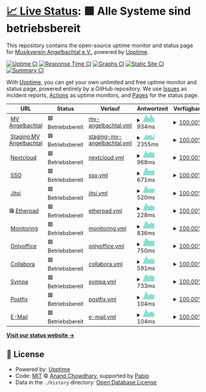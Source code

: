 # [📈 Live Status](https://status.mv-angelbachtal.de): <!--live status--> **🟩 Alle Systeme sind betriebsbereit**

This repository contains the open-source uptime monitor and status page for [Musikverein Angelbachtal e.V.](https://www.mv-angelbachtal.de), powered by [Upptime](https://github.com/upptime/upptime).

[![Uptime CI](https://github.com/mvangelbachtal/upptime/workflows/Uptime%20CI/badge.svg)](https://github.com/mvangelbachtal/upptime/actions?query=workflow%3A%22Uptime+CI%22)
[![Response Time CI](https://github.com/mvangelbachtal/upptime/workflows/Response%20Time%20CI/badge.svg)](https://github.com/mvangelbachtal/upptime/actions?query=workflow%3A%22Response+Time+CI%22)
[![Graphs CI](https://github.com/mvangelbachtal/upptime/workflows/Graphs%20CI/badge.svg)](https://github.com/mvangelbachtal/upptime/actions?query=workflow%3A%22Graphs+CI%22)
[![Static Site CI](https://github.com/mvangelbachtal/upptime/workflows/Static%20Site%20CI/badge.svg)](https://github.com/mvangelbachtal/upptime/actions?query=workflow%3A%22Static+Site+CI%22)
[![Summary CI](https://github.com/mvangelbachtal/upptime/workflows/Summary%20CI/badge.svg)](https://github.com/mvangelbachtal/upptime/actions?query=workflow%3A%22Summary+CI%22)

With [Upptime](https://upptime.js.org), you can get your own unlimited and free uptime monitor and status page, powered entirely by a GitHub repository. We use [Issues](https://github.com/mvangelbachtal/upptime/issues) as incident reports, [Actions](https://github.com/mvangelbachtal/upptime/actions) as uptime monitors, and [Pages](https://status.mv-angelbachtal.de) for the status page.

<!--start: status pages-->
<!-- This summary is generated by Upptime (https://github.com/upptime/upptime) -->
<!-- Do not edit this manually, your changes will be overwritten -->
<!-- prettier-ignore -->
| URL | Status | Verlauf | Antwortzeit | Verfügbarkeit |
| --- | ------ | ------- | ------------- | ------ |
| <img alt="" src="https://resources.mv-angelbachtal.de/logos/mva_logo.svg" height="13"> [MV Angelbachtal](https://www.mv-angelbachtal.de) | 🟩 Betriebsbereit | [mv-angelbachtal.yml](https://github.com/mvangelbachtal/upptime/commits/HEAD/history/mv-angelbachtal.yml) | <details><summary><img alt="Antwortzeitdiagramm" src="./graphs/mv-angelbachtal/response-time-week.png" height="20"> 934ms</summary><br><a href="https://status.mv-angelbachtal.de/history/mv-angelbachtal"><img alt="Antwortzeit 1065" src="https://img.shields.io/endpoint?url=https%3A%2F%2Fraw.githubusercontent.com%2Fmvangelbachtal%2Fupptime%2FHEAD%2Fapi%2Fmv-angelbachtal%2Fresponse-time.json"></a><br><a href="https://status.mv-angelbachtal.de/history/mv-angelbachtal"><img alt="Antwortzeit der letzten 24 Stunden 763" src="https://img.shields.io/endpoint?url=https%3A%2F%2Fraw.githubusercontent.com%2Fmvangelbachtal%2Fupptime%2FHEAD%2Fapi%2Fmv-angelbachtal%2Fresponse-time-day.json"></a><br><a href="https://status.mv-angelbachtal.de/history/mv-angelbachtal"><img alt="Antwortzeit der letzten 7 Tage 934" src="https://img.shields.io/endpoint?url=https%3A%2F%2Fraw.githubusercontent.com%2Fmvangelbachtal%2Fupptime%2FHEAD%2Fapi%2Fmv-angelbachtal%2Fresponse-time-week.json"></a><br><a href="https://status.mv-angelbachtal.de/history/mv-angelbachtal"><img alt="Antwortzeit der letzten 30 Tage 1065" src="https://img.shields.io/endpoint?url=https%3A%2F%2Fraw.githubusercontent.com%2Fmvangelbachtal%2Fupptime%2FHEAD%2Fapi%2Fmv-angelbachtal%2Fresponse-time-month.json"></a><br><a href="https://status.mv-angelbachtal.de/history/mv-angelbachtal"><img alt="Antwortzeit des letzten Jahres 1065" src="https://img.shields.io/endpoint?url=https%3A%2F%2Fraw.githubusercontent.com%2Fmvangelbachtal%2Fupptime%2FHEAD%2Fapi%2Fmv-angelbachtal%2Fresponse-time-year.json"></a></details> | <details><summary><a href="https://status.mv-angelbachtal.de/history/mv-angelbachtal">100.00%</a></summary><a href="https://status.mv-angelbachtal.de/history/mv-angelbachtal"><img alt="Verfügbarkeit 99.66%" src="https://img.shields.io/endpoint?url=https%3A%2F%2Fraw.githubusercontent.com%2Fmvangelbachtal%2Fupptime%2FHEAD%2Fapi%2Fmv-angelbachtal%2Fuptime.json"></a><br><a href="https://status.mv-angelbachtal.de/history/mv-angelbachtal"><img alt="Verfügbarkeit der letzten 24 Stunden 100.00%" src="https://img.shields.io/endpoint?url=https%3A%2F%2Fraw.githubusercontent.com%2Fmvangelbachtal%2Fupptime%2FHEAD%2Fapi%2Fmv-angelbachtal%2Fuptime-day.json"></a><br><a href="https://status.mv-angelbachtal.de/history/mv-angelbachtal"><img alt="Verfügbarkeit der letzten 7 Tage 100.00%" src="https://img.shields.io/endpoint?url=https%3A%2F%2Fraw.githubusercontent.com%2Fmvangelbachtal%2Fupptime%2FHEAD%2Fapi%2Fmv-angelbachtal%2Fuptime-week.json"></a><br><a href="https://status.mv-angelbachtal.de/history/mv-angelbachtal"><img alt="Verfügbarkeit der letzten 30 Tage 99.66%" src="https://img.shields.io/endpoint?url=https%3A%2F%2Fraw.githubusercontent.com%2Fmvangelbachtal%2Fupptime%2FHEAD%2Fapi%2Fmv-angelbachtal%2Fuptime-month.json"></a><br><a href="https://status.mv-angelbachtal.de/history/mv-angelbachtal"><img alt="Verfügbarkeit des letzten Jahres 99.66%" src="https://img.shields.io/endpoint?url=https%3A%2F%2Fraw.githubusercontent.com%2Fmvangelbachtal%2Fupptime%2FHEAD%2Fapi%2Fmv-angelbachtal%2Fuptime-year.json"></a></details>
| <img alt="" src="https://resources.mv-angelbachtal.de/logos/mva_logo.svg" height="13"> [Staging MV Angelbachtal](https://staging.mv-angelbachtal.de) | 🟩 Betriebsbereit | [staging-mv-angelbachtal.yml](https://github.com/mvangelbachtal/upptime/commits/HEAD/history/staging-mv-angelbachtal.yml) | <details><summary><img alt="Antwortzeitdiagramm" src="./graphs/staging-mv-angelbachtal/response-time-week.png" height="20"> 2355ms</summary><br><a href="https://status.mv-angelbachtal.de/history/staging-mv-angelbachtal"><img alt="Antwortzeit 2235" src="https://img.shields.io/endpoint?url=https%3A%2F%2Fraw.githubusercontent.com%2Fmvangelbachtal%2Fupptime%2FHEAD%2Fapi%2Fstaging-mv-angelbachtal%2Fresponse-time.json"></a><br><a href="https://status.mv-angelbachtal.de/history/staging-mv-angelbachtal"><img alt="Antwortzeit der letzten 24 Stunden 2500" src="https://img.shields.io/endpoint?url=https%3A%2F%2Fraw.githubusercontent.com%2Fmvangelbachtal%2Fupptime%2FHEAD%2Fapi%2Fstaging-mv-angelbachtal%2Fresponse-time-day.json"></a><br><a href="https://status.mv-angelbachtal.de/history/staging-mv-angelbachtal"><img alt="Antwortzeit der letzten 7 Tage 2355" src="https://img.shields.io/endpoint?url=https%3A%2F%2Fraw.githubusercontent.com%2Fmvangelbachtal%2Fupptime%2FHEAD%2Fapi%2Fstaging-mv-angelbachtal%2Fresponse-time-week.json"></a><br><a href="https://status.mv-angelbachtal.de/history/staging-mv-angelbachtal"><img alt="Antwortzeit der letzten 30 Tage 2235" src="https://img.shields.io/endpoint?url=https%3A%2F%2Fraw.githubusercontent.com%2Fmvangelbachtal%2Fupptime%2FHEAD%2Fapi%2Fstaging-mv-angelbachtal%2Fresponse-time-month.json"></a><br><a href="https://status.mv-angelbachtal.de/history/staging-mv-angelbachtal"><img alt="Antwortzeit des letzten Jahres 2235" src="https://img.shields.io/endpoint?url=https%3A%2F%2Fraw.githubusercontent.com%2Fmvangelbachtal%2Fupptime%2FHEAD%2Fapi%2Fstaging-mv-angelbachtal%2Fresponse-time-year.json"></a></details> | <details><summary><a href="https://status.mv-angelbachtal.de/history/staging-mv-angelbachtal">100.00%</a></summary><a href="https://status.mv-angelbachtal.de/history/staging-mv-angelbachtal"><img alt="Verfügbarkeit 99.59%" src="https://img.shields.io/endpoint?url=https%3A%2F%2Fraw.githubusercontent.com%2Fmvangelbachtal%2Fupptime%2FHEAD%2Fapi%2Fstaging-mv-angelbachtal%2Fuptime.json"></a><br><a href="https://status.mv-angelbachtal.de/history/staging-mv-angelbachtal"><img alt="Verfügbarkeit der letzten 24 Stunden 100.00%" src="https://img.shields.io/endpoint?url=https%3A%2F%2Fraw.githubusercontent.com%2Fmvangelbachtal%2Fupptime%2FHEAD%2Fapi%2Fstaging-mv-angelbachtal%2Fuptime-day.json"></a><br><a href="https://status.mv-angelbachtal.de/history/staging-mv-angelbachtal"><img alt="Verfügbarkeit der letzten 7 Tage 100.00%" src="https://img.shields.io/endpoint?url=https%3A%2F%2Fraw.githubusercontent.com%2Fmvangelbachtal%2Fupptime%2FHEAD%2Fapi%2Fstaging-mv-angelbachtal%2Fuptime-week.json"></a><br><a href="https://status.mv-angelbachtal.de/history/staging-mv-angelbachtal"><img alt="Verfügbarkeit der letzten 30 Tage 99.59%" src="https://img.shields.io/endpoint?url=https%3A%2F%2Fraw.githubusercontent.com%2Fmvangelbachtal%2Fupptime%2FHEAD%2Fapi%2Fstaging-mv-angelbachtal%2Fuptime-month.json"></a><br><a href="https://status.mv-angelbachtal.de/history/staging-mv-angelbachtal"><img alt="Verfügbarkeit des letzten Jahres 99.59%" src="https://img.shields.io/endpoint?url=https%3A%2F%2Fraw.githubusercontent.com%2Fmvangelbachtal%2Fupptime%2FHEAD%2Fapi%2Fstaging-mv-angelbachtal%2Fuptime-year.json"></a></details>
| <img alt="" src="https://icons.duckduckgo.com/ip3/cloud.mv-angelbachtal.de.ico" height="13"> [Nextcloud](https://cloud.mv-angelbachtal.de) | 🟩 Betriebsbereit | [nextcloud.yml](https://github.com/mvangelbachtal/upptime/commits/HEAD/history/nextcloud.yml) | <details><summary><img alt="Antwortzeitdiagramm" src="./graphs/nextcloud/response-time-week.png" height="20"> 968ms</summary><br><a href="https://status.mv-angelbachtal.de/history/nextcloud"><img alt="Antwortzeit 973" src="https://img.shields.io/endpoint?url=https%3A%2F%2Fraw.githubusercontent.com%2Fmvangelbachtal%2Fupptime%2FHEAD%2Fapi%2Fnextcloud%2Fresponse-time.json"></a><br><a href="https://status.mv-angelbachtal.de/history/nextcloud"><img alt="Antwortzeit der letzten 24 Stunden 939" src="https://img.shields.io/endpoint?url=https%3A%2F%2Fraw.githubusercontent.com%2Fmvangelbachtal%2Fupptime%2FHEAD%2Fapi%2Fnextcloud%2Fresponse-time-day.json"></a><br><a href="https://status.mv-angelbachtal.de/history/nextcloud"><img alt="Antwortzeit der letzten 7 Tage 968" src="https://img.shields.io/endpoint?url=https%3A%2F%2Fraw.githubusercontent.com%2Fmvangelbachtal%2Fupptime%2FHEAD%2Fapi%2Fnextcloud%2Fresponse-time-week.json"></a><br><a href="https://status.mv-angelbachtal.de/history/nextcloud"><img alt="Antwortzeit der letzten 30 Tage 973" src="https://img.shields.io/endpoint?url=https%3A%2F%2Fraw.githubusercontent.com%2Fmvangelbachtal%2Fupptime%2FHEAD%2Fapi%2Fnextcloud%2Fresponse-time-month.json"></a><br><a href="https://status.mv-angelbachtal.de/history/nextcloud"><img alt="Antwortzeit des letzten Jahres 973" src="https://img.shields.io/endpoint?url=https%3A%2F%2Fraw.githubusercontent.com%2Fmvangelbachtal%2Fupptime%2FHEAD%2Fapi%2Fnextcloud%2Fresponse-time-year.json"></a></details> | <details><summary><a href="https://status.mv-angelbachtal.de/history/nextcloud">100.00%</a></summary><a href="https://status.mv-angelbachtal.de/history/nextcloud"><img alt="Verfügbarkeit 100.00%" src="https://img.shields.io/endpoint?url=https%3A%2F%2Fraw.githubusercontent.com%2Fmvangelbachtal%2Fupptime%2FHEAD%2Fapi%2Fnextcloud%2Fuptime.json"></a><br><a href="https://status.mv-angelbachtal.de/history/nextcloud"><img alt="Verfügbarkeit der letzten 24 Stunden 100.00%" src="https://img.shields.io/endpoint?url=https%3A%2F%2Fraw.githubusercontent.com%2Fmvangelbachtal%2Fupptime%2FHEAD%2Fapi%2Fnextcloud%2Fuptime-day.json"></a><br><a href="https://status.mv-angelbachtal.de/history/nextcloud"><img alt="Verfügbarkeit der letzten 7 Tage 100.00%" src="https://img.shields.io/endpoint?url=https%3A%2F%2Fraw.githubusercontent.com%2Fmvangelbachtal%2Fupptime%2FHEAD%2Fapi%2Fnextcloud%2Fuptime-week.json"></a><br><a href="https://status.mv-angelbachtal.de/history/nextcloud"><img alt="Verfügbarkeit der letzten 30 Tage 100.00%" src="https://img.shields.io/endpoint?url=https%3A%2F%2Fraw.githubusercontent.com%2Fmvangelbachtal%2Fupptime%2FHEAD%2Fapi%2Fnextcloud%2Fuptime-month.json"></a><br><a href="https://status.mv-angelbachtal.de/history/nextcloud"><img alt="Verfügbarkeit des letzten Jahres 100.00%" src="https://img.shields.io/endpoint?url=https%3A%2F%2Fraw.githubusercontent.com%2Fmvangelbachtal%2Fupptime%2FHEAD%2Fapi%2Fnextcloud%2Fuptime-year.json"></a></details>
| <img alt="" src="https://www.keycloak.org/resources/images/icon.svg" height="13"> [SSO](https://accounts.mv-angelbachtal.de) | 🟩 Betriebsbereit | [sso.yml](https://github.com/mvangelbachtal/upptime/commits/HEAD/history/sso.yml) | <details><summary><img alt="Antwortzeitdiagramm" src="./graphs/sso/response-time-week.png" height="20"> 671ms</summary><br><a href="https://status.mv-angelbachtal.de/history/sso"><img alt="Antwortzeit 677" src="https://img.shields.io/endpoint?url=https%3A%2F%2Fraw.githubusercontent.com%2Fmvangelbachtal%2Fupptime%2FHEAD%2Fapi%2Fsso%2Fresponse-time.json"></a><br><a href="https://status.mv-angelbachtal.de/history/sso"><img alt="Antwortzeit der letzten 24 Stunden 528" src="https://img.shields.io/endpoint?url=https%3A%2F%2Fraw.githubusercontent.com%2Fmvangelbachtal%2Fupptime%2FHEAD%2Fapi%2Fsso%2Fresponse-time-day.json"></a><br><a href="https://status.mv-angelbachtal.de/history/sso"><img alt="Antwortzeit der letzten 7 Tage 671" src="https://img.shields.io/endpoint?url=https%3A%2F%2Fraw.githubusercontent.com%2Fmvangelbachtal%2Fupptime%2FHEAD%2Fapi%2Fsso%2Fresponse-time-week.json"></a><br><a href="https://status.mv-angelbachtal.de/history/sso"><img alt="Antwortzeit der letzten 30 Tage 677" src="https://img.shields.io/endpoint?url=https%3A%2F%2Fraw.githubusercontent.com%2Fmvangelbachtal%2Fupptime%2FHEAD%2Fapi%2Fsso%2Fresponse-time-month.json"></a><br><a href="https://status.mv-angelbachtal.de/history/sso"><img alt="Antwortzeit des letzten Jahres 677" src="https://img.shields.io/endpoint?url=https%3A%2F%2Fraw.githubusercontent.com%2Fmvangelbachtal%2Fupptime%2FHEAD%2Fapi%2Fsso%2Fresponse-time-year.json"></a></details> | <details><summary><a href="https://status.mv-angelbachtal.de/history/sso">100.00%</a></summary><a href="https://status.mv-angelbachtal.de/history/sso"><img alt="Verfügbarkeit 100.00%" src="https://img.shields.io/endpoint?url=https%3A%2F%2Fraw.githubusercontent.com%2Fmvangelbachtal%2Fupptime%2FHEAD%2Fapi%2Fsso%2Fuptime.json"></a><br><a href="https://status.mv-angelbachtal.de/history/sso"><img alt="Verfügbarkeit der letzten 24 Stunden 100.00%" src="https://img.shields.io/endpoint?url=https%3A%2F%2Fraw.githubusercontent.com%2Fmvangelbachtal%2Fupptime%2FHEAD%2Fapi%2Fsso%2Fuptime-day.json"></a><br><a href="https://status.mv-angelbachtal.de/history/sso"><img alt="Verfügbarkeit der letzten 7 Tage 100.00%" src="https://img.shields.io/endpoint?url=https%3A%2F%2Fraw.githubusercontent.com%2Fmvangelbachtal%2Fupptime%2FHEAD%2Fapi%2Fsso%2Fuptime-week.json"></a><br><a href="https://status.mv-angelbachtal.de/history/sso"><img alt="Verfügbarkeit der letzten 30 Tage 100.00%" src="https://img.shields.io/endpoint?url=https%3A%2F%2Fraw.githubusercontent.com%2Fmvangelbachtal%2Fupptime%2FHEAD%2Fapi%2Fsso%2Fuptime-month.json"></a><br><a href="https://status.mv-angelbachtal.de/history/sso"><img alt="Verfügbarkeit des letzten Jahres 100.00%" src="https://img.shields.io/endpoint?url=https%3A%2F%2Fraw.githubusercontent.com%2Fmvangelbachtal%2Fupptime%2FHEAD%2Fapi%2Fsso%2Fuptime-year.json"></a></details>
| <img alt="" src="https://icons.duckduckgo.com/ip3/meet.mv-angelbachtal.de.ico" height="13"> [Jitsi](https://meet.mv-angelbachtal.de) | 🟩 Betriebsbereit | [jitsi.yml](https://github.com/mvangelbachtal/upptime/commits/HEAD/history/jitsi.yml) | <details><summary><img alt="Antwortzeitdiagramm" src="./graphs/jitsi/response-time-week.png" height="20"> 520ms</summary><br><a href="https://status.mv-angelbachtal.de/history/jitsi"><img alt="Antwortzeit 551" src="https://img.shields.io/endpoint?url=https%3A%2F%2Fraw.githubusercontent.com%2Fmvangelbachtal%2Fupptime%2FHEAD%2Fapi%2Fjitsi%2Fresponse-time.json"></a><br><a href="https://status.mv-angelbachtal.de/history/jitsi"><img alt="Antwortzeit der letzten 24 Stunden 411" src="https://img.shields.io/endpoint?url=https%3A%2F%2Fraw.githubusercontent.com%2Fmvangelbachtal%2Fupptime%2FHEAD%2Fapi%2Fjitsi%2Fresponse-time-day.json"></a><br><a href="https://status.mv-angelbachtal.de/history/jitsi"><img alt="Antwortzeit der letzten 7 Tage 520" src="https://img.shields.io/endpoint?url=https%3A%2F%2Fraw.githubusercontent.com%2Fmvangelbachtal%2Fupptime%2FHEAD%2Fapi%2Fjitsi%2Fresponse-time-week.json"></a><br><a href="https://status.mv-angelbachtal.de/history/jitsi"><img alt="Antwortzeit der letzten 30 Tage 551" src="https://img.shields.io/endpoint?url=https%3A%2F%2Fraw.githubusercontent.com%2Fmvangelbachtal%2Fupptime%2FHEAD%2Fapi%2Fjitsi%2Fresponse-time-month.json"></a><br><a href="https://status.mv-angelbachtal.de/history/jitsi"><img alt="Antwortzeit des letzten Jahres 551" src="https://img.shields.io/endpoint?url=https%3A%2F%2Fraw.githubusercontent.com%2Fmvangelbachtal%2Fupptime%2FHEAD%2Fapi%2Fjitsi%2Fresponse-time-year.json"></a></details> | <details><summary><a href="https://status.mv-angelbachtal.de/history/jitsi">100.00%</a></summary><a href="https://status.mv-angelbachtal.de/history/jitsi"><img alt="Verfügbarkeit 100.00%" src="https://img.shields.io/endpoint?url=https%3A%2F%2Fraw.githubusercontent.com%2Fmvangelbachtal%2Fupptime%2FHEAD%2Fapi%2Fjitsi%2Fuptime.json"></a><br><a href="https://status.mv-angelbachtal.de/history/jitsi"><img alt="Verfügbarkeit der letzten 24 Stunden 100.00%" src="https://img.shields.io/endpoint?url=https%3A%2F%2Fraw.githubusercontent.com%2Fmvangelbachtal%2Fupptime%2FHEAD%2Fapi%2Fjitsi%2Fuptime-day.json"></a><br><a href="https://status.mv-angelbachtal.de/history/jitsi"><img alt="Verfügbarkeit der letzten 7 Tage 100.00%" src="https://img.shields.io/endpoint?url=https%3A%2F%2Fraw.githubusercontent.com%2Fmvangelbachtal%2Fupptime%2FHEAD%2Fapi%2Fjitsi%2Fuptime-week.json"></a><br><a href="https://status.mv-angelbachtal.de/history/jitsi"><img alt="Verfügbarkeit der letzten 30 Tage 100.00%" src="https://img.shields.io/endpoint?url=https%3A%2F%2Fraw.githubusercontent.com%2Fmvangelbachtal%2Fupptime%2FHEAD%2Fapi%2Fjitsi%2Fuptime-month.json"></a><br><a href="https://status.mv-angelbachtal.de/history/jitsi"><img alt="Verfügbarkeit des letzten Jahres 100.00%" src="https://img.shields.io/endpoint?url=https%3A%2F%2Fraw.githubusercontent.com%2Fmvangelbachtal%2Fupptime%2FHEAD%2Fapi%2Fjitsi%2Fuptime-year.json"></a></details>
| <img alt="" src="https://raw.githubusercontent.com/ether/etherpad-lite/develop/src/etherpad_icon.svg" height="13"> [Etherpad](https://meet.mv-angelbachtal.de/etherpad) | 🟩 Betriebsbereit | [etherpad.yml](https://github.com/mvangelbachtal/upptime/commits/HEAD/history/etherpad.yml) | <details><summary><img alt="Antwortzeitdiagramm" src="./graphs/etherpad/response-time-week.png" height="20"> 228ms</summary><br><a href="https://status.mv-angelbachtal.de/history/etherpad"><img alt="Antwortzeit 234" src="https://img.shields.io/endpoint?url=https%3A%2F%2Fraw.githubusercontent.com%2Fmvangelbachtal%2Fupptime%2FHEAD%2Fapi%2Fetherpad%2Fresponse-time.json"></a><br><a href="https://status.mv-angelbachtal.de/history/etherpad"><img alt="Antwortzeit der letzten 24 Stunden 207" src="https://img.shields.io/endpoint?url=https%3A%2F%2Fraw.githubusercontent.com%2Fmvangelbachtal%2Fupptime%2FHEAD%2Fapi%2Fetherpad%2Fresponse-time-day.json"></a><br><a href="https://status.mv-angelbachtal.de/history/etherpad"><img alt="Antwortzeit der letzten 7 Tage 228" src="https://img.shields.io/endpoint?url=https%3A%2F%2Fraw.githubusercontent.com%2Fmvangelbachtal%2Fupptime%2FHEAD%2Fapi%2Fetherpad%2Fresponse-time-week.json"></a><br><a href="https://status.mv-angelbachtal.de/history/etherpad"><img alt="Antwortzeit der letzten 30 Tage 234" src="https://img.shields.io/endpoint?url=https%3A%2F%2Fraw.githubusercontent.com%2Fmvangelbachtal%2Fupptime%2FHEAD%2Fapi%2Fetherpad%2Fresponse-time-month.json"></a><br><a href="https://status.mv-angelbachtal.de/history/etherpad"><img alt="Antwortzeit des letzten Jahres 234" src="https://img.shields.io/endpoint?url=https%3A%2F%2Fraw.githubusercontent.com%2Fmvangelbachtal%2Fupptime%2FHEAD%2Fapi%2Fetherpad%2Fresponse-time-year.json"></a></details> | <details><summary><a href="https://status.mv-angelbachtal.de/history/etherpad">100.00%</a></summary><a href="https://status.mv-angelbachtal.de/history/etherpad"><img alt="Verfügbarkeit 100.00%" src="https://img.shields.io/endpoint?url=https%3A%2F%2Fraw.githubusercontent.com%2Fmvangelbachtal%2Fupptime%2FHEAD%2Fapi%2Fetherpad%2Fuptime.json"></a><br><a href="https://status.mv-angelbachtal.de/history/etherpad"><img alt="Verfügbarkeit der letzten 24 Stunden 100.00%" src="https://img.shields.io/endpoint?url=https%3A%2F%2Fraw.githubusercontent.com%2Fmvangelbachtal%2Fupptime%2FHEAD%2Fapi%2Fetherpad%2Fuptime-day.json"></a><br><a href="https://status.mv-angelbachtal.de/history/etherpad"><img alt="Verfügbarkeit der letzten 7 Tage 100.00%" src="https://img.shields.io/endpoint?url=https%3A%2F%2Fraw.githubusercontent.com%2Fmvangelbachtal%2Fupptime%2FHEAD%2Fapi%2Fetherpad%2Fuptime-week.json"></a><br><a href="https://status.mv-angelbachtal.de/history/etherpad"><img alt="Verfügbarkeit der letzten 30 Tage 100.00%" src="https://img.shields.io/endpoint?url=https%3A%2F%2Fraw.githubusercontent.com%2Fmvangelbachtal%2Fupptime%2FHEAD%2Fapi%2Fetherpad%2Fuptime-month.json"></a><br><a href="https://status.mv-angelbachtal.de/history/etherpad"><img alt="Verfügbarkeit des letzten Jahres 100.00%" src="https://img.shields.io/endpoint?url=https%3A%2F%2Fraw.githubusercontent.com%2Fmvangelbachtal%2Fupptime%2FHEAD%2Fapi%2Fetherpad%2Fuptime-year.json"></a></details>
| <img alt="" src="https://icons.duckduckgo.com/ip3/grafana.mv-angelbachtal.de.ico" height="13"> [Monitoring](http://grafana.mv-angelbachtal.de) | 🟩 Betriebsbereit | [monitoring.yml](https://github.com/mvangelbachtal/upptime/commits/HEAD/history/monitoring.yml) | <details><summary><img alt="Antwortzeitdiagramm" src="./graphs/monitoring/response-time-week.png" height="20"> 836ms</summary><br><a href="https://status.mv-angelbachtal.de/history/monitoring"><img alt="Antwortzeit 863" src="https://img.shields.io/endpoint?url=https%3A%2F%2Fraw.githubusercontent.com%2Fmvangelbachtal%2Fupptime%2FHEAD%2Fapi%2Fmonitoring%2Fresponse-time.json"></a><br><a href="https://status.mv-angelbachtal.de/history/monitoring"><img alt="Antwortzeit der letzten 24 Stunden 704" src="https://img.shields.io/endpoint?url=https%3A%2F%2Fraw.githubusercontent.com%2Fmvangelbachtal%2Fupptime%2FHEAD%2Fapi%2Fmonitoring%2Fresponse-time-day.json"></a><br><a href="https://status.mv-angelbachtal.de/history/monitoring"><img alt="Antwortzeit der letzten 7 Tage 836" src="https://img.shields.io/endpoint?url=https%3A%2F%2Fraw.githubusercontent.com%2Fmvangelbachtal%2Fupptime%2FHEAD%2Fapi%2Fmonitoring%2Fresponse-time-week.json"></a><br><a href="https://status.mv-angelbachtal.de/history/monitoring"><img alt="Antwortzeit der letzten 30 Tage 863" src="https://img.shields.io/endpoint?url=https%3A%2F%2Fraw.githubusercontent.com%2Fmvangelbachtal%2Fupptime%2FHEAD%2Fapi%2Fmonitoring%2Fresponse-time-month.json"></a><br><a href="https://status.mv-angelbachtal.de/history/monitoring"><img alt="Antwortzeit des letzten Jahres 863" src="https://img.shields.io/endpoint?url=https%3A%2F%2Fraw.githubusercontent.com%2Fmvangelbachtal%2Fupptime%2FHEAD%2Fapi%2Fmonitoring%2Fresponse-time-year.json"></a></details> | <details><summary><a href="https://status.mv-angelbachtal.de/history/monitoring">100.00%</a></summary><a href="https://status.mv-angelbachtal.de/history/monitoring"><img alt="Verfügbarkeit 100.00%" src="https://img.shields.io/endpoint?url=https%3A%2F%2Fraw.githubusercontent.com%2Fmvangelbachtal%2Fupptime%2FHEAD%2Fapi%2Fmonitoring%2Fuptime.json"></a><br><a href="https://status.mv-angelbachtal.de/history/monitoring"><img alt="Verfügbarkeit der letzten 24 Stunden 100.00%" src="https://img.shields.io/endpoint?url=https%3A%2F%2Fraw.githubusercontent.com%2Fmvangelbachtal%2Fupptime%2FHEAD%2Fapi%2Fmonitoring%2Fuptime-day.json"></a><br><a href="https://status.mv-angelbachtal.de/history/monitoring"><img alt="Verfügbarkeit der letzten 7 Tage 100.00%" src="https://img.shields.io/endpoint?url=https%3A%2F%2Fraw.githubusercontent.com%2Fmvangelbachtal%2Fupptime%2FHEAD%2Fapi%2Fmonitoring%2Fuptime-week.json"></a><br><a href="https://status.mv-angelbachtal.de/history/monitoring"><img alt="Verfügbarkeit der letzten 30 Tage 100.00%" src="https://img.shields.io/endpoint?url=https%3A%2F%2Fraw.githubusercontent.com%2Fmvangelbachtal%2Fupptime%2FHEAD%2Fapi%2Fmonitoring%2Fuptime-month.json"></a><br><a href="https://status.mv-angelbachtal.de/history/monitoring"><img alt="Verfügbarkeit des letzten Jahres 100.00%" src="https://img.shields.io/endpoint?url=https%3A%2F%2Fraw.githubusercontent.com%2Fmvangelbachtal%2Fupptime%2FHEAD%2Fapi%2Fmonitoring%2Fuptime-year.json"></a></details>
| <img alt="" src="https://raw.githubusercontent.com/ONLYOFFICE/api.onlyoffice.com/master/web/Content/img/logo-small.svg" height="13"> [Onlyoffice](onlyoffice.mv-angelbachtal.de) | 🟩 Betriebsbereit | [onlyoffice.yml](https://github.com/mvangelbachtal/upptime/commits/HEAD/history/onlyoffice.yml) | <details><summary><img alt="Antwortzeitdiagramm" src="./graphs/onlyoffice/response-time-week.png" height="20"> 750ms</summary><br><a href="https://status.mv-angelbachtal.de/history/onlyoffice"><img alt="Antwortzeit 756" src="https://img.shields.io/endpoint?url=https%3A%2F%2Fraw.githubusercontent.com%2Fmvangelbachtal%2Fupptime%2FHEAD%2Fapi%2Fonlyoffice%2Fresponse-time.json"></a><br><a href="https://status.mv-angelbachtal.de/history/onlyoffice"><img alt="Antwortzeit der letzten 24 Stunden 696" src="https://img.shields.io/endpoint?url=https%3A%2F%2Fraw.githubusercontent.com%2Fmvangelbachtal%2Fupptime%2FHEAD%2Fapi%2Fonlyoffice%2Fresponse-time-day.json"></a><br><a href="https://status.mv-angelbachtal.de/history/onlyoffice"><img alt="Antwortzeit der letzten 7 Tage 750" src="https://img.shields.io/endpoint?url=https%3A%2F%2Fraw.githubusercontent.com%2Fmvangelbachtal%2Fupptime%2FHEAD%2Fapi%2Fonlyoffice%2Fresponse-time-week.json"></a><br><a href="https://status.mv-angelbachtal.de/history/onlyoffice"><img alt="Antwortzeit der letzten 30 Tage 756" src="https://img.shields.io/endpoint?url=https%3A%2F%2Fraw.githubusercontent.com%2Fmvangelbachtal%2Fupptime%2FHEAD%2Fapi%2Fonlyoffice%2Fresponse-time-month.json"></a><br><a href="https://status.mv-angelbachtal.de/history/onlyoffice"><img alt="Antwortzeit des letzten Jahres 756" src="https://img.shields.io/endpoint?url=https%3A%2F%2Fraw.githubusercontent.com%2Fmvangelbachtal%2Fupptime%2FHEAD%2Fapi%2Fonlyoffice%2Fresponse-time-year.json"></a></details> | <details><summary><a href="https://status.mv-angelbachtal.de/history/onlyoffice">100.00%</a></summary><a href="https://status.mv-angelbachtal.de/history/onlyoffice"><img alt="Verfügbarkeit 100.00%" src="https://img.shields.io/endpoint?url=https%3A%2F%2Fraw.githubusercontent.com%2Fmvangelbachtal%2Fupptime%2FHEAD%2Fapi%2Fonlyoffice%2Fuptime.json"></a><br><a href="https://status.mv-angelbachtal.de/history/onlyoffice"><img alt="Verfügbarkeit der letzten 24 Stunden 100.00%" src="https://img.shields.io/endpoint?url=https%3A%2F%2Fraw.githubusercontent.com%2Fmvangelbachtal%2Fupptime%2FHEAD%2Fapi%2Fonlyoffice%2Fuptime-day.json"></a><br><a href="https://status.mv-angelbachtal.de/history/onlyoffice"><img alt="Verfügbarkeit der letzten 7 Tage 100.00%" src="https://img.shields.io/endpoint?url=https%3A%2F%2Fraw.githubusercontent.com%2Fmvangelbachtal%2Fupptime%2FHEAD%2Fapi%2Fonlyoffice%2Fuptime-week.json"></a><br><a href="https://status.mv-angelbachtal.de/history/onlyoffice"><img alt="Verfügbarkeit der letzten 30 Tage 100.00%" src="https://img.shields.io/endpoint?url=https%3A%2F%2Fraw.githubusercontent.com%2Fmvangelbachtal%2Fupptime%2FHEAD%2Fapi%2Fonlyoffice%2Fuptime-month.json"></a><br><a href="https://status.mv-angelbachtal.de/history/onlyoffice"><img alt="Verfügbarkeit des letzten Jahres 100.00%" src="https://img.shields.io/endpoint?url=https%3A%2F%2Fraw.githubusercontent.com%2Fmvangelbachtal%2Fupptime%2FHEAD%2Fapi%2Fonlyoffice%2Fuptime-year.json"></a></details>
| <img alt="" src="https://raw.githubusercontent.com/CollaboraOnline/collabora-mattermost/master/assets/icons/icon.svg" height="13"> [Collabora](collabora.mv-angelbachtal.de) | 🟩 Betriebsbereit | [collabora.yml](https://github.com/mvangelbachtal/upptime/commits/HEAD/history/collabora.yml) | <details><summary><img alt="Antwortzeitdiagramm" src="./graphs/collabora/response-time-week.png" height="20"> 591ms</summary><br><a href="https://status.mv-angelbachtal.de/history/collabora"><img alt="Antwortzeit 607" src="https://img.shields.io/endpoint?url=https%3A%2F%2Fraw.githubusercontent.com%2Fmvangelbachtal%2Fupptime%2FHEAD%2Fapi%2Fcollabora%2Fresponse-time.json"></a><br><a href="https://status.mv-angelbachtal.de/history/collabora"><img alt="Antwortzeit der letzten 24 Stunden 605" src="https://img.shields.io/endpoint?url=https%3A%2F%2Fraw.githubusercontent.com%2Fmvangelbachtal%2Fupptime%2FHEAD%2Fapi%2Fcollabora%2Fresponse-time-day.json"></a><br><a href="https://status.mv-angelbachtal.de/history/collabora"><img alt="Antwortzeit der letzten 7 Tage 591" src="https://img.shields.io/endpoint?url=https%3A%2F%2Fraw.githubusercontent.com%2Fmvangelbachtal%2Fupptime%2FHEAD%2Fapi%2Fcollabora%2Fresponse-time-week.json"></a><br><a href="https://status.mv-angelbachtal.de/history/collabora"><img alt="Antwortzeit der letzten 30 Tage 607" src="https://img.shields.io/endpoint?url=https%3A%2F%2Fraw.githubusercontent.com%2Fmvangelbachtal%2Fupptime%2FHEAD%2Fapi%2Fcollabora%2Fresponse-time-month.json"></a><br><a href="https://status.mv-angelbachtal.de/history/collabora"><img alt="Antwortzeit des letzten Jahres 607" src="https://img.shields.io/endpoint?url=https%3A%2F%2Fraw.githubusercontent.com%2Fmvangelbachtal%2Fupptime%2FHEAD%2Fapi%2Fcollabora%2Fresponse-time-year.json"></a></details> | <details><summary><a href="https://status.mv-angelbachtal.de/history/collabora">100.00%</a></summary><a href="https://status.mv-angelbachtal.de/history/collabora"><img alt="Verfügbarkeit 100.00%" src="https://img.shields.io/endpoint?url=https%3A%2F%2Fraw.githubusercontent.com%2Fmvangelbachtal%2Fupptime%2FHEAD%2Fapi%2Fcollabora%2Fuptime.json"></a><br><a href="https://status.mv-angelbachtal.de/history/collabora"><img alt="Verfügbarkeit der letzten 24 Stunden 100.00%" src="https://img.shields.io/endpoint?url=https%3A%2F%2Fraw.githubusercontent.com%2Fmvangelbachtal%2Fupptime%2FHEAD%2Fapi%2Fcollabora%2Fuptime-day.json"></a><br><a href="https://status.mv-angelbachtal.de/history/collabora"><img alt="Verfügbarkeit der letzten 7 Tage 100.00%" src="https://img.shields.io/endpoint?url=https%3A%2F%2Fraw.githubusercontent.com%2Fmvangelbachtal%2Fupptime%2FHEAD%2Fapi%2Fcollabora%2Fuptime-week.json"></a><br><a href="https://status.mv-angelbachtal.de/history/collabora"><img alt="Verfügbarkeit der letzten 30 Tage 100.00%" src="https://img.shields.io/endpoint?url=https%3A%2F%2Fraw.githubusercontent.com%2Fmvangelbachtal%2Fupptime%2FHEAD%2Fapi%2Fcollabora%2Fuptime-month.json"></a><br><a href="https://status.mv-angelbachtal.de/history/collabora"><img alt="Verfügbarkeit des letzten Jahres 100.00%" src="https://img.shields.io/endpoint?url=https%3A%2F%2Fraw.githubusercontent.com%2Fmvangelbachtal%2Fupptime%2FHEAD%2Fapi%2Fcollabora%2Fuptime-year.json"></a></details>
| <img alt="" src="https://icons.duckduckgo.com/ip3/lists.mv-angelbachtal.de.ico" height="13"> [Sympa](https://lists.mv-angelbachtal.de) | 🟩 Betriebsbereit | [sympa.yml](https://github.com/mvangelbachtal/upptime/commits/HEAD/history/sympa.yml) | <details><summary><img alt="Antwortzeitdiagramm" src="./graphs/sympa/response-time-week.png" height="20"> 733ms</summary><br><a href="https://status.mv-angelbachtal.de/history/sympa"><img alt="Antwortzeit 694" src="https://img.shields.io/endpoint?url=https%3A%2F%2Fraw.githubusercontent.com%2Fmvangelbachtal%2Fupptime%2FHEAD%2Fapi%2Fsympa%2Fresponse-time.json"></a><br><a href="https://status.mv-angelbachtal.de/history/sympa"><img alt="Antwortzeit der letzten 24 Stunden 706" src="https://img.shields.io/endpoint?url=https%3A%2F%2Fraw.githubusercontent.com%2Fmvangelbachtal%2Fupptime%2FHEAD%2Fapi%2Fsympa%2Fresponse-time-day.json"></a><br><a href="https://status.mv-angelbachtal.de/history/sympa"><img alt="Antwortzeit der letzten 7 Tage 733" src="https://img.shields.io/endpoint?url=https%3A%2F%2Fraw.githubusercontent.com%2Fmvangelbachtal%2Fupptime%2FHEAD%2Fapi%2Fsympa%2Fresponse-time-week.json"></a><br><a href="https://status.mv-angelbachtal.de/history/sympa"><img alt="Antwortzeit der letzten 30 Tage 694" src="https://img.shields.io/endpoint?url=https%3A%2F%2Fraw.githubusercontent.com%2Fmvangelbachtal%2Fupptime%2FHEAD%2Fapi%2Fsympa%2Fresponse-time-month.json"></a><br><a href="https://status.mv-angelbachtal.de/history/sympa"><img alt="Antwortzeit des letzten Jahres 694" src="https://img.shields.io/endpoint?url=https%3A%2F%2Fraw.githubusercontent.com%2Fmvangelbachtal%2Fupptime%2FHEAD%2Fapi%2Fsympa%2Fresponse-time-year.json"></a></details> | <details><summary><a href="https://status.mv-angelbachtal.de/history/sympa">100.00%</a></summary><a href="https://status.mv-angelbachtal.de/history/sympa"><img alt="Verfügbarkeit 100.00%" src="https://img.shields.io/endpoint?url=https%3A%2F%2Fraw.githubusercontent.com%2Fmvangelbachtal%2Fupptime%2FHEAD%2Fapi%2Fsympa%2Fuptime.json"></a><br><a href="https://status.mv-angelbachtal.de/history/sympa"><img alt="Verfügbarkeit der letzten 24 Stunden 100.00%" src="https://img.shields.io/endpoint?url=https%3A%2F%2Fraw.githubusercontent.com%2Fmvangelbachtal%2Fupptime%2FHEAD%2Fapi%2Fsympa%2Fuptime-day.json"></a><br><a href="https://status.mv-angelbachtal.de/history/sympa"><img alt="Verfügbarkeit der letzten 7 Tage 100.00%" src="https://img.shields.io/endpoint?url=https%3A%2F%2Fraw.githubusercontent.com%2Fmvangelbachtal%2Fupptime%2FHEAD%2Fapi%2Fsympa%2Fuptime-week.json"></a><br><a href="https://status.mv-angelbachtal.de/history/sympa"><img alt="Verfügbarkeit der letzten 30 Tage 100.00%" src="https://img.shields.io/endpoint?url=https%3A%2F%2Fraw.githubusercontent.com%2Fmvangelbachtal%2Fupptime%2FHEAD%2Fapi%2Fsympa%2Fuptime-month.json"></a><br><a href="https://status.mv-angelbachtal.de/history/sympa"><img alt="Verfügbarkeit des letzten Jahres 100.00%" src="https://img.shields.io/endpoint?url=https%3A%2F%2Fraw.githubusercontent.com%2Fmvangelbachtal%2Fupptime%2FHEAD%2Fapi%2Fsympa%2Fuptime-year.json"></a></details>
| <img alt="" src="https://www.postfix.org/mysza.gif" height="13"> [Postfix](lists.mv-angelbachtal.de) | 🟩 Betriebsbereit | [postfix.yml](https://github.com/mvangelbachtal/upptime/commits/HEAD/history/postfix.yml) | <details><summary><img alt="Antwortzeitdiagramm" src="./graphs/postfix/response-time-week.png" height="20"> 104ms</summary><br><a href="https://status.mv-angelbachtal.de/history/postfix"><img alt="Antwortzeit 107" src="https://img.shields.io/endpoint?url=https%3A%2F%2Fraw.githubusercontent.com%2Fmvangelbachtal%2Fupptime%2FHEAD%2Fapi%2Fpostfix%2Fresponse-time.json"></a><br><a href="https://status.mv-angelbachtal.de/history/postfix"><img alt="Antwortzeit der letzten 24 Stunden 92" src="https://img.shields.io/endpoint?url=https%3A%2F%2Fraw.githubusercontent.com%2Fmvangelbachtal%2Fupptime%2FHEAD%2Fapi%2Fpostfix%2Fresponse-time-day.json"></a><br><a href="https://status.mv-angelbachtal.de/history/postfix"><img alt="Antwortzeit der letzten 7 Tage 104" src="https://img.shields.io/endpoint?url=https%3A%2F%2Fraw.githubusercontent.com%2Fmvangelbachtal%2Fupptime%2FHEAD%2Fapi%2Fpostfix%2Fresponse-time-week.json"></a><br><a href="https://status.mv-angelbachtal.de/history/postfix"><img alt="Antwortzeit der letzten 30 Tage 107" src="https://img.shields.io/endpoint?url=https%3A%2F%2Fraw.githubusercontent.com%2Fmvangelbachtal%2Fupptime%2FHEAD%2Fapi%2Fpostfix%2Fresponse-time-month.json"></a><br><a href="https://status.mv-angelbachtal.de/history/postfix"><img alt="Antwortzeit des letzten Jahres 107" src="https://img.shields.io/endpoint?url=https%3A%2F%2Fraw.githubusercontent.com%2Fmvangelbachtal%2Fupptime%2FHEAD%2Fapi%2Fpostfix%2Fresponse-time-year.json"></a></details> | <details><summary><a href="https://status.mv-angelbachtal.de/history/postfix">100.00%</a></summary><a href="https://status.mv-angelbachtal.de/history/postfix"><img alt="Verfügbarkeit 100.00%" src="https://img.shields.io/endpoint?url=https%3A%2F%2Fraw.githubusercontent.com%2Fmvangelbachtal%2Fupptime%2FHEAD%2Fapi%2Fpostfix%2Fuptime.json"></a><br><a href="https://status.mv-angelbachtal.de/history/postfix"><img alt="Verfügbarkeit der letzten 24 Stunden 100.00%" src="https://img.shields.io/endpoint?url=https%3A%2F%2Fraw.githubusercontent.com%2Fmvangelbachtal%2Fupptime%2FHEAD%2Fapi%2Fpostfix%2Fuptime-day.json"></a><br><a href="https://status.mv-angelbachtal.de/history/postfix"><img alt="Verfügbarkeit der letzten 7 Tage 100.00%" src="https://img.shields.io/endpoint?url=https%3A%2F%2Fraw.githubusercontent.com%2Fmvangelbachtal%2Fupptime%2FHEAD%2Fapi%2Fpostfix%2Fuptime-week.json"></a><br><a href="https://status.mv-angelbachtal.de/history/postfix"><img alt="Verfügbarkeit der letzten 30 Tage 100.00%" src="https://img.shields.io/endpoint?url=https%3A%2F%2Fraw.githubusercontent.com%2Fmvangelbachtal%2Fupptime%2FHEAD%2Fapi%2Fpostfix%2Fuptime-month.json"></a><br><a href="https://status.mv-angelbachtal.de/history/postfix"><img alt="Verfügbarkeit des letzten Jahres 100.00%" src="https://img.shields.io/endpoint?url=https%3A%2F%2Fraw.githubusercontent.com%2Fmvangelbachtal%2Fupptime%2FHEAD%2Fapi%2Fpostfix%2Fuptime-year.json"></a></details>
| <img alt="" src="https://icons.duckduckgo.com/ip3/null.ico" height="13"> [E-Mail](mail.mv-angelbachtal.de) | 🟩 Betriebsbereit | [e-mail.yml](https://github.com/mvangelbachtal/upptime/commits/HEAD/history/e-mail.yml) | <details><summary><img alt="Antwortzeitdiagramm" src="./graphs/e-mail/response-time-week.png" height="20"> 104ms</summary><br><a href="https://status.mv-angelbachtal.de/history/e-mail"><img alt="Antwortzeit 107" src="https://img.shields.io/endpoint?url=https%3A%2F%2Fraw.githubusercontent.com%2Fmvangelbachtal%2Fupptime%2FHEAD%2Fapi%2Fe-mail%2Fresponse-time.json"></a><br><a href="https://status.mv-angelbachtal.de/history/e-mail"><img alt="Antwortzeit der letzten 24 Stunden 93" src="https://img.shields.io/endpoint?url=https%3A%2F%2Fraw.githubusercontent.com%2Fmvangelbachtal%2Fupptime%2FHEAD%2Fapi%2Fe-mail%2Fresponse-time-day.json"></a><br><a href="https://status.mv-angelbachtal.de/history/e-mail"><img alt="Antwortzeit der letzten 7 Tage 104" src="https://img.shields.io/endpoint?url=https%3A%2F%2Fraw.githubusercontent.com%2Fmvangelbachtal%2Fupptime%2FHEAD%2Fapi%2Fe-mail%2Fresponse-time-week.json"></a><br><a href="https://status.mv-angelbachtal.de/history/e-mail"><img alt="Antwortzeit der letzten 30 Tage 107" src="https://img.shields.io/endpoint?url=https%3A%2F%2Fraw.githubusercontent.com%2Fmvangelbachtal%2Fupptime%2FHEAD%2Fapi%2Fe-mail%2Fresponse-time-month.json"></a><br><a href="https://status.mv-angelbachtal.de/history/e-mail"><img alt="Antwortzeit des letzten Jahres 107" src="https://img.shields.io/endpoint?url=https%3A%2F%2Fraw.githubusercontent.com%2Fmvangelbachtal%2Fupptime%2FHEAD%2Fapi%2Fe-mail%2Fresponse-time-year.json"></a></details> | <details><summary><a href="https://status.mv-angelbachtal.de/history/e-mail">100.00%</a></summary><a href="https://status.mv-angelbachtal.de/history/e-mail"><img alt="Verfügbarkeit 100.00%" src="https://img.shields.io/endpoint?url=https%3A%2F%2Fraw.githubusercontent.com%2Fmvangelbachtal%2Fupptime%2FHEAD%2Fapi%2Fe-mail%2Fuptime.json"></a><br><a href="https://status.mv-angelbachtal.de/history/e-mail"><img alt="Verfügbarkeit der letzten 24 Stunden 100.00%" src="https://img.shields.io/endpoint?url=https%3A%2F%2Fraw.githubusercontent.com%2Fmvangelbachtal%2Fupptime%2FHEAD%2Fapi%2Fe-mail%2Fuptime-day.json"></a><br><a href="https://status.mv-angelbachtal.de/history/e-mail"><img alt="Verfügbarkeit der letzten 7 Tage 100.00%" src="https://img.shields.io/endpoint?url=https%3A%2F%2Fraw.githubusercontent.com%2Fmvangelbachtal%2Fupptime%2FHEAD%2Fapi%2Fe-mail%2Fuptime-week.json"></a><br><a href="https://status.mv-angelbachtal.de/history/e-mail"><img alt="Verfügbarkeit der letzten 30 Tage 100.00%" src="https://img.shields.io/endpoint?url=https%3A%2F%2Fraw.githubusercontent.com%2Fmvangelbachtal%2Fupptime%2FHEAD%2Fapi%2Fe-mail%2Fuptime-month.json"></a><br><a href="https://status.mv-angelbachtal.de/history/e-mail"><img alt="Verfügbarkeit des letzten Jahres 100.00%" src="https://img.shields.io/endpoint?url=https%3A%2F%2Fraw.githubusercontent.com%2Fmvangelbachtal%2Fupptime%2FHEAD%2Fapi%2Fe-mail%2Fuptime-year.json"></a></details>

<!--end: status pages-->

[**Visit our status website →**](https://status.mv-angelbachtal.de)

## 📄 License

- Powered by: [Upptime](https://github.com/upptime/upptime)
- Code: [MIT](./LICENSE) © [Anand Chowdhary](https://anandchowdhary.com), supported by [Pabio](https://pabio.com)
- Data in the `./history` directory: [Open Database License](https://opendatacommons.org/licenses/odbl/1-0/)
